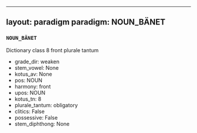 
---
layout: paradigm
paradigm: NOUN_BÄNET
---
### ` NOUN_BÄNET `

Dictionary class 8 front plurale tantum
* grade_dir: weaken
* stem_vowel: None
* kotus_av: None
* pos: NOUN
* harmony: front
* upos: NOUN
* kotus_tn: 8
* plurale_tantum: obligatory
* clitics: False
* possessive: False
* stem_diphthong: None
